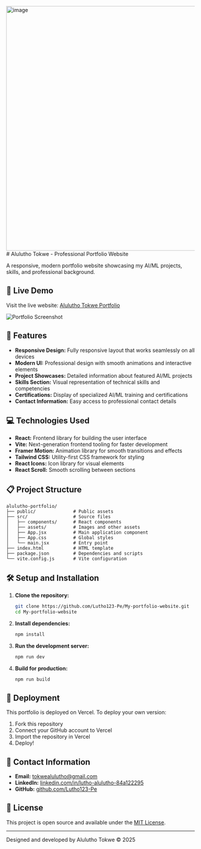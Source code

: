 <img width="1343" height="653" alt="image" src="https://github.com/user-attachments/assets/f86497fa-565b-4b61-a12d-4b983f4b6d2e" /># Alulutho Tokwe - Professional Portfolio Website

A responsive, modern portfolio website showcasing my AI/ML projects, skills, and professional background.

## 🌟 Live Demo

Visit the live website: [Alulutho Tokwe Portfolio](https://alulutho-gjhluz.manus.space/)

![Portfolio Screenshot](public/landing-page.png)

## 🚀 Features

- **Responsive Design:** Fully responsive layout that works seamlessly on all devices
- **Modern UI:** Professional design with smooth animations and interactive elements
- **Project Showcases:** Detailed information about featured AI/ML projects
- **Skills Section:** Visual representation of technical skills and competencies
- **Certifications:** Display of specialized AI/ML training and certifications
- **Contact Information:** Easy access to professional contact details

## 💻 Technologies Used

- **React:** Frontend library for building the user interface
- **Vite:** Next-generation frontend tooling for faster development
- **Framer Motion:** Animation library for smooth transitions and effects
- **Tailwind CSS:** Utility-first CSS framework for styling
- **React Icons:** Icon library for visual elements
- **React Scroll:** Smooth scrolling between sections

## 📋 Project Structure

```
alulutho-portfolio/
├── public/              # Public assets
├── src/                 # Source files
│   ├── components/      # React components
│   ├── assets/          # Images and other assets
│   ├── App.jsx          # Main application component
│   ├── App.css          # Global styles
│   └── main.jsx         # Entry point
├── index.html           # HTML template
├── package.json         # Dependencies and scripts
└── vite.config.js       # Vite configuration
```

## 🛠️ Setup and Installation

1. **Clone the repository:**
   ```bash
   git clone https://github.com/Lutho123-Pe/My-portfolio-website.git
   cd My-portfolio-website
   ```

2. **Install dependencies:**
   ```bash
   npm install
   ```

3. **Run the development server:**
   ```bash
   npm run dev
   ```

4. **Build for production:**
   ```bash
   npm run build
   ```

## 🔄 Deployment

This portfolio is deployed on Vercel. To deploy your own version:

1. Fork this repository
2. Connect your GitHub account to Vercel
3. Import the repository in Vercel
4. Deploy!

## 📱 Contact Information

- **Email:** tokwealulutho@gmail.com
- **LinkedIn:** [linkedin.com/in/lutho-alulutho-84a122295](https://linkedin.com/in/lutho-alulutho-84a122295)
- **GitHub:** [github.com/Lutho123-Pe](https://github.com/Lutho123-Pe)

## 📄 License

This project is open source and available under the [MIT License](LICENSE).

---

Designed and developed by Alulutho Tokwe © 2025
